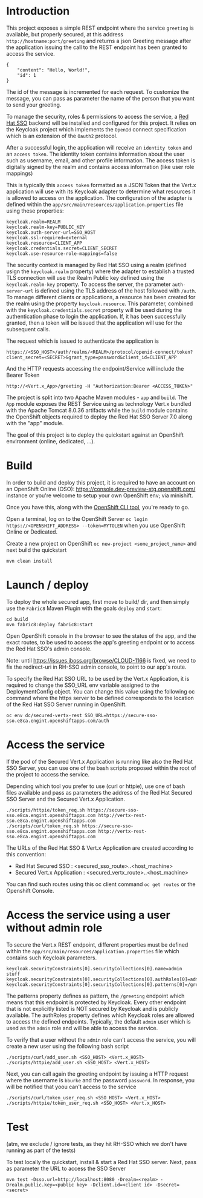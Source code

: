 # Introduction

This project exposes a simple REST endpoint where the service `greeting` is available, but properly secured, at this address `http://hostname:port/greeting` and returns a json Greeting message after
the application issuing the call to the REST endpoint has been granted to access the service.

```
{
    "content": "Hello, World!",
    "id": 1
}

```

The id of the message is incremented for each request. To customize the message, you can pass as parameter the name of the person that you want to send your greeting.

To manage the security, roles & permissions to access the service, a [Red Hat SSO](https://access.redhat.com/documentation/en/red-hat-single-sign-on/7.0/securing-applications-and-services-guide/securing-applications-and-services-guide) backend will be installed and configured for this project.
It relies on the Keycloak project which implements the `OpenId` connect specification which is an extension of the `Oauth2` protocol. 

After a successful login, the application will receive an `identity token` and an `access token`. The identity token contains information about the user such as username, email, and other profile information.
The access token is digitally signed by the realm and contains access information (like user role mappings)

This is typically this `access token` formatted as a JSON Token that the Vert.x application will use with its Keycloak adapter to determine what resources it is allowed to access on the application.
The configuration of the adapter is defined within the `app/src/main/resources/application.properties` file using these properties:

```
keycloak.realm=REALM
keycloak.realm-key=PUBLIC_KEY
keycloak.auth-server-url=SSO_HOST
keycloak.ssl-required=external
keycloak.resource=CLIENT_APP
keycloak.credentials.secret=CLIENT_SECRET
keycloak.use-resource-role-mappings=false
```

The security context is managed by Red Hat SSO using a realm (defined usign the `keycloak.realm` property) where the adapter to establish a trusted TLS connection will use the Realm Public key defined
using the `keycloak.realm-key` property. To access the server, the parameter `auth-server-url` is defined using the TLS address of the host followed with `/auth`.
To manage different clients or applications, a resource has been created for the realm using the property `keycloak.resource`. This parameter, combined with the `keycloak.credentials.secret` property
will be used during the authentication phase to login the application. If, it has been successfully granted, then a token will be issued that the application will use for the subsequent calls.

The request which is issued to authenticate the application is

```
https://<SSO_HOST>/auth/realms/<REALM>/protocol/openid-connect/token?client_secret=<SECRET>&grant_type=password&client_id=CLIENT_APP
```

And the HTTP requests accessing the endpoint/Service will include the Bearer Token

```
http://<Vert.x_App>/greeting -H "Authorization:Bearer <ACCESS_TOKEN>"
```

The project is split into two Apache Maven modules - `app` and `build`.
The `App` module exposes the REST Service using as technology Vert.x bundled with the Apache Tomcat 8.0.36 artifacts while the `build` module contains the OpenShift objects
required to deploy the Red Hat SSO Server 7.0 along with the "app" module.

The goal of this project is to deploy the quickstart against an OpenShift environment (online, dedicated, ...).

# Build

In order to build and deploy this project, it is required to have an account on an OpenShift Online (OSO): https://console.dev-preview-stg.openshift.com/ instance
or you're welcome to setup your own OpenShift env; via minishift.

Once you have this, along with the [OpenShift CLI tool](https://docs.openshift.com/online/cli_reference/get_started_cli.html), you're ready to go.

Open a terminal, log on to the OpenShift Server `oc login https://<OPENSHIFT_ADDRESS> --token=MYTOLEN` when you use OpenShift Online or Dedicated.

Create a new project on OpenShift `oc new-project <some_project_name>` and next build the quickstart 

```
mvn clean install
```

# Launch / deploy

To deploy the whole secured app, first move to build/ dir, and then simply use the `Fabric8` Maven Plugin with the goals `deploy` and `start`:

```
cd build
mvn fabric8:deploy fabric8:start
```

Open OpenShift console in the browser to see the status of the app,
and the exact routes, to be used to access the app's greeting endpoint or to access the Red Hat SSO's admin console.

Note: until https://issues.jboss.org/browse/CLOUD-1166 is fixed,
we need to fix the redirect-uri in RH-SSO admin console, to point to our app's route.

To specify the Red Hat SSO URL to be used by the Vert.x Application, it is required to change the SSO_URL env variable assigned to the DeploymentConfig object.
You can change this value using the following oc command where the https server to be defined corresponds to the location of the Red Hat SSO Server running 
in OpenShift.

```
oc env dc/secured-vertx-rest SSO_URL=https://secure-sso-sso.e8ca.engint.openshiftapps.com/auth
```

# Access the service

If the pod of the Secured Vert.x Application is running like also the Red Hat SSO Server, you 
can use one of the bash scripts proposed within the root of the project to access the service.

Depending which tool you prefer to use (curl or httpie), use one of bash files available and pass as parameters
the address of the Red Hat Secured SSO Server and the Secured Vert.x Application. 

```
./scripts/httpie/token_req.sh https://secure-sso-sso.e8ca.engint.openshiftapps.com http://vertx-rest-sso.e8ca.engint.openshiftapps.com
./scripts/curl/token_req.sh https://secure-sso-sso.e8ca.engint.openshiftapps.com http://vertx-rest-sso.e8ca.engint.openshiftapps.com
```

The URLs of the Red Hat SSO & Vert.x Application are created according to this convention:

* Red Hat Secured SSO : <secured_sso_route>.<namespace>.<host_machine>
* Secured Vert.x Application : <secured_vertx_route>.<namespace>.<host_machine>

You can find such routes using this oc client command `oc get routes` or the Openshift Console.

# Access the service using a user without admin role

To secure the Vert.x REST endpoint, different properties must be defined within the `app/src/main/resources/application.properties` file which contains
such Keycloak parameters. 

```
keycloak.securityConstraints[0].securityCollections[0].name=admin stuff
keycloak.securityConstraints[0].securityCollections[0].authRoles[0]=admin
keycloak.securityConstraints[0].securityCollections[0].patterns[0]=/greeting
```

The patterns property defines as pattern, the `/greeting` endpoint which means that this endpoint is protected by Keycloak. Every other endpoint that is not explicitly listed is NOT secured by Keycloak and is publicly available.
The authRoles property defines which Keycloak roles are allowed to access the defined endpoints. Typically, the default `admin` user which is used as the `admin` role and will be able to access the service.

To verify that a user without the `admin` role can't access the service, you will create a new user using the following bash script

```
./scripts/curl/add_user.sh <SSO_HOST> <Vert.x_HOST>
./scripts/httpie/add_user.sh <SSO_HOST> <Vert.x_HOST>
```

Next, you can call again the greeting endpoint by issuing a HTTP request where the username is `bburke` and the password `password`. In response, you will be notified that yoou can't access to the service

```
./scripts/curl/token_user_req.sh <SSO_HOST> <Vert.x_HOST>
./scripts/httpie/token_user_req.sh <SSO_HOST> <Vert.x_HOST>
```

# Test

(atm, we exclude / ignore tests, as they hit RH-SSO which we don't have running as part of the tests)

To test locally the quickstart, install & start a Red Hat SSO server. Next, pass as parameter the URL to access the SSO Server 

```
mvn test -Dsso.url=http://localhost:8080 -Drealm=<realm> -Drealm.public.key=<public key> -Dclient.id=<client id> -Dsecret=<secret>
```